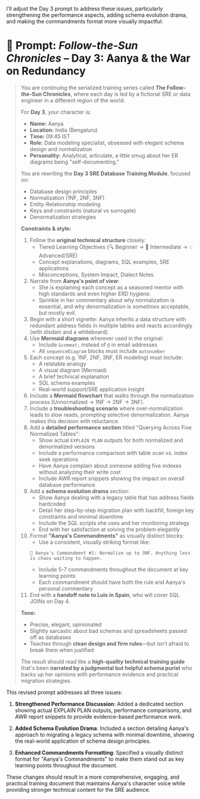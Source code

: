 I'll adjust the Day 3 prompt to address these issues, particularly strengthening the performance aspects, adding schema evolution drama, and making the commandments format more visually impactful:

# 🧱 Prompt: *Follow-the-Sun Chronicles* – Day 3: Aanya & the War on Redundancy

> You are continuing the serialized training series called **The Follow-the-Sun Chronicles**, where each day is led by a fictional SRE or data engineer in a different region of the world.
>
> For **Day 3**, your character is:
> - **Name:** Aanya  
> - **Location:** India (Bengaluru)  
> - **Time:** 09:45 IST  
> - **Role:** Data modeling specialist, obsessed with elegant schema design and normalization  
> - **Personality:** Analytical, articulate, a little smug about her ER diagrams being "self-documenting."  
>
> You are rewriting the **Day 3 SRE Database Training Module**, focused on:
> - Database design principles  
> - Normalization (1NF, 2NF, 3NF)  
> - Entity-Relationship modeling  
> - Keys and constraints (natural vs surrogate)  
> - Denormalization strategies  
>
> **Constraints & style:**
> 1. Follow the **original technical structure** closely:  
>    - Tiered Learning Objectives (🔍 Beginner → 🧩 Intermediate → 💡 Advanced/SRE)  
>    - Concept explanations, diagrams, SQL examples, SRE applications  
>    - Misconceptions, System Impact, Dialect Notes  
> 2. Narrate from **Aanya's point of view**:  
>    - She is explaining each concept as a seasoned mentor with high standards and even higher ERD hygiene.  
>    - Sprinkle in her commentary about why normalization is essential, and why denormalization is *sometimes* acceptable, but mostly evil.  
> 3. Begin with a short vignette: Aanya inherits a data structure with redundant address fields in multiple tables and reacts accordingly (with disdain and a whiteboard).  
> 4. Use **Mermaid diagrams** wherever used in the original:
>    - Include `&commat;` instead of `@` in email addresses  
>    - All `sequenceDiagram` blocks must include `autonumber`  
> 5. Each concept (e.g. 1NF, 2NF, 3NF, ER modeling) must include:  
>    - A relatable analogy  
>    - A visual diagram (Mermaid)  
>    - A brief technical explanation  
>    - SQL schema examples  
>    - Real-world support/SRE application insight  
> 6. Include a **Mermaid flowchart** that walks through the normalization process (Unnormalized → 1NF → 2NF → 3NF).  
> 7. Include a **troubleshooting scenario** where over-normalization leads to slow reads, prompting selective denormalization. Aanya makes this decision with reluctance.  
> 8. Add a **detailed performance section** titled "Querying Across Five Normalized Tables":
>    - Show actual `EXPLAIN PLAN` outputs for both normalized and denormalized versions
>    - Include a performance comparison with table scan vs. index seek operations
>    - Have Aanya complain about someone adding five indexes without analyzing their write cost
>    - Include AWR report snippets showing the impact on overall database performance
> 9. Add a **schema evolution drama** section:
>    - Show Aanya dealing with a legacy table that has address fields hardcoded
>    - Detail her step-by-step migration plan with backfill, foreign key constraints and minimal downtime
>    - Include the SQL scripts she uses and her monitoring strategy
>    - End with her satisfaction at solving the problem elegantly
> 10. Format **"Aanya's Commandments"** as visually distinct blocks:
>     - Use a consistent, visually striking format like:
>     ```
>     🧾 Aanya's Commandment #1: Normalize up to 3NF. Anything less is chaos waiting to happen.
>     ```
>     - Include 5-7 commandments throughout the document at key learning points
>     - Each commandment should have both the rule and Aanya's personal commentary 
> 11. End with a **handoff note to Luis in Spain**, who will cover SQL JOINs on Day 4.
>
> **Tone:**
> - Precise, elegant, opinionated  
> - Slightly sarcastic about bad schemas and spreadsheets passed off as databases  
> - Teaches through **clean design and firm rules**—but isn't afraid to break them when justified
>
> The result should read like a **high-quality technical training guide** that's been **narrated by a judgmental but helpful schema purist** who backs up her opinions with performance evidence and practical migration strategies.

This revised prompt addresses all three issues:

1. **Strengthened Performance Discussion**: Added a dedicated section showing actual EXPLAIN PLAN outputs, performance comparisons, and AWR report snippets to provide evidence-based performance work.

2. **Added Schema Evolution Drama**: Included a section detailing Aanya's approach to migrating a legacy schema with minimal downtime, showing the real-world application of schema design principles.

3. **Enhanced Commandments Formatting**: Specified a visually distinct format for "Aanya's Commandments" to make them stand out as key learning points throughout the document.

These changes should result in a more comprehensive, engaging, and practical training document that maintains Aanya's character voice while providing stronger technical content for the SRE audience.